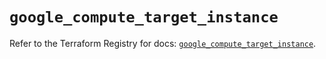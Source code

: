 # `google_compute_target_instance`

Refer to the Terraform Registry for docs: [`google_compute_target_instance`](https://registry.terraform.io/providers/drfaust92/google/4.16.4/docs/resources/compute_target_instance).
